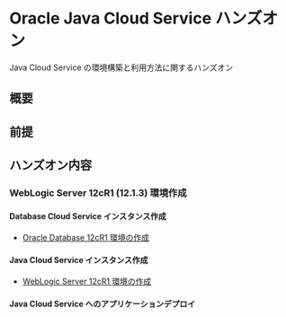 # Oracle Java Cloud Service ハンズオン
Java Cloud Service の環境構築と利用方法に関するハンズオン

## 概要

## 前提

## ハンズオン内容

### WebLogic Server 12cR1 (12.1.3) 環境作成

#### Database Cloud Service インスタンス作成

- [Oracle Database 12cR1 環境の作成](documents/create-dbcs-12cr1/README.md)

#### Java Cloud Service インスタンス作成

- [WebLogic Server 12cR1 環境の作成](documents/create-jcs-12cr1/README.md)

#### Java Cloud Service へのアプリケーションデプロイ
